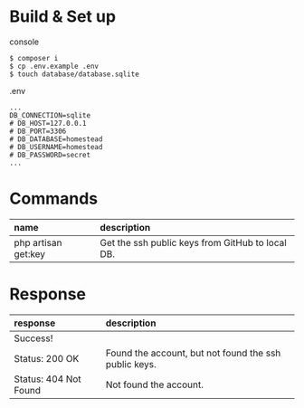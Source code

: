 # Build & Set up

console

```
$ composer i
$ cp .env.example .env
$ touch database/database.sqlite
```

.env

```
...
DB_CONNECTION=sqlite
# DB_HOST=127.0.0.1
# DB_PORT=3306
# DB_DATABASE=homestead
# DB_USERNAME=homestead
# DB_PASSWORD=secret
...
```

# Commands

|name|description|
|:--|:--|
|php artisan get:key|Get the ssh public keys from GitHub to local DB.|

# Response

|response|description|
|:--|:--|
|Success!||
|Status: 200 OK|Found the account, but not found the ssh public keys.|
|Status: 404 Not Found|Not found the account.|
